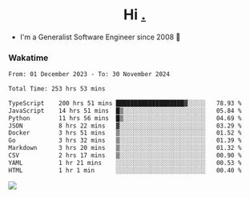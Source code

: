 <h1 align="center">Hi <a href="https://www.hackerrank.com/erasmosaraujo">.</a></h1>
 
- I'm a Generalist Software Engineer  since 2008 🚀
<!--  
<p align="left">
  <a href="https://github.com/erasmosoares/github-readme-stats">
    <img
      align="center"
      src="https://github-readme-stats.vercel.app/api/top-langs/?username=erasmosoares&theme=radical&layout=compact"
    />
  </a>
  <a href="https://github.com/erasmosoares/github-readme-stats">
    [![Harlok's WakaTime stats](https://github-readme-stats.vercel.app/api/wakatime?username=ffflabs)](https://github.com/anuraghazra/github-readme-stats)
  </a>
</p>

<!--
 ### Repo 
 
<p align="left">
 <a href="https://github.com/erasmosoares/github-readme-stats">
    <img
      align="center"
      height="165"
      src="https://github-readme-stats.vercel.app/api/pin?username=erasmosoares&repo=sample-node&title_color=fff&icon_color=f9f9f9&text_color=9f9f9f&bg_color=151515"
    />
  </a>
  <a href="https://github.com/erasmosoares/github-readme-stats">
    <img
      align="center"
      height="165"
      src="https://github-readme-stats.vercel.app/api/pin?username=erasmosoares&repo=sample-node&title_color=fff&icon_color=f9f9f9&text_color=9f9f9f&bg_color=151515"
    />
  </a>
</p>
-->

 ### Wakatime 

<!--START_SECTION:waka-->

```txt
From: 01 December 2023 - To: 30 November 2024

Total Time: 253 hrs 53 mins

TypeScript    200 hrs 51 mins ███████████████████▓░░░░░   78.93 %
JavaScript    14 hrs 51 mins  █▒░░░░░░░░░░░░░░░░░░░░░░░   05.84 %
Python        11 hrs 56 mins  █▒░░░░░░░░░░░░░░░░░░░░░░░   04.69 %
JSON          8 hrs 22 mins   ▓░░░░░░░░░░░░░░░░░░░░░░░░   03.29 %
Docker        3 hrs 51 mins   ▒░░░░░░░░░░░░░░░░░░░░░░░░   01.52 %
Go            3 hrs 32 mins   ▒░░░░░░░░░░░░░░░░░░░░░░░░   01.39 %
Markdown      3 hrs 20 mins   ▒░░░░░░░░░░░░░░░░░░░░░░░░   01.32 %
CSV           2 hrs 17 mins   ▒░░░░░░░░░░░░░░░░░░░░░░░░   00.90 %
YAML          1 hr 21 mins    ░░░░░░░░░░░░░░░░░░░░░░░░░   00.53 %
HTML          1 hr 1 min      ░░░░░░░░░░░░░░░░░░░░░░░░░   00.40 %
```

<!--END_SECTION:waka-->

![](https://komarev.com/ghpvc/?username=erasmosoares&color=brightgreen)
